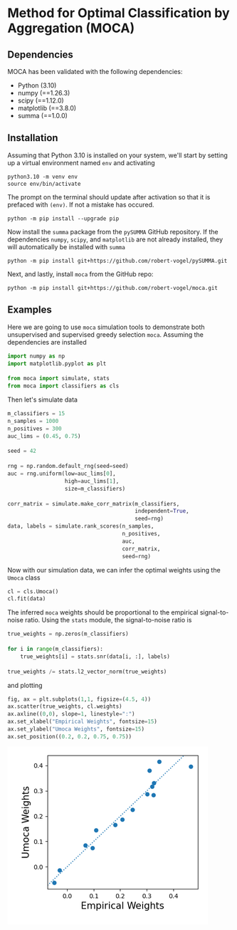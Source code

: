 Method for Optimal Classification by Aggregation (MOCA)
===================================================



Dependencies
------------

MOCA has been validated with the following dependencies:

- Python (3.10)
- numpy (==1.26.3)
- scipy (==1.12.0)
- matplotlib (==3.8.0)
- summa (==1.0.0)


Installation
------------

Assuming that Python 3.10 is installed on your system, we'll
start by setting up a virtual environment named `env` and activating

```
python3.10 -m venv env
source env/bin/activate
```

The prompt on the terminal should update after activation so
that it is prefaced with `(env)`.  If not a mistake has occured.

```
python -m pip install --upgrade pip
```

Now install the `summa` package from the `pySUMMA` GitHub
repository.  If the dependencies `numpy`, `scipy`, and `matplotlib`
are not already installed, they will automatically be installed 
with `summa`

```
python -m pip install git+https://github.com/robert-vogel/pySUMMA.git
```

Next, and lastly, install `moca` from the GitHub repo:

```
python -m pip install git+https://github.com/robert-vogel/moca.git
```

Examples
-------


Here we are going to use `moca` simulation tools to 
demonstrate both unsupervised and supervised greedy
selection `moca`.  Assuming the dependencies are installed

```Python
import numpy as np
import matplotlib.pyplot as plt

from moca import simulate, stats
from moca import classifiers as cls
```

Then let's simulate data

```Python
m_classifiers = 15
n_samples = 1000
n_positives = 300
auc_lims = (0.45, 0.75)

seed = 42

rng = np.random.default_rng(seed=seed)
auc = rng.uniform(low=auc_lims[0],
                  high=auc_lims[1],
                  size=m_classifiers)

corr_matrix = simulate.make_corr_matrix(m_classifiers,
                                        independent=True,
                                        seed=rng)
data, labels = simulate.rank_scores(n_samples,
                                    n_positives,
                                    auc,
                                    corr_matrix,
                                    seed=rng)
```

Now with our simulation data, we can infer the optimal
weights using the `Umoca` class

```Python
cl = cls.Umoca()
cl.fit(data)
```

The inferred `moca` weights should be proportional to the
empirical signal-to-noise ratio.  Using the `stats` module,
the signal-to-noise ratio is

```Python
true_weights = np.zeros(m_classifiers)

for i in range(m_classifiers):
    true_weights[i] = stats.snr(data[i, :], labels)

true_weights /= stats.l2_vector_norm(true_weights)
```

and plotting

```Python
fig, ax = plt.subplots(1,1, figsize=(4.5, 4))
ax.scatter(true_weights, cl.weights)
ax.axline((0,0), slope=1, linestyle=":")
ax.set_xlabel("Empirical Weights", fontsize=15)
ax.set_ylabel("Umoca Weights", fontsize=15)
ax.set_position((0.2, 0.2, 0.75, 0.75))
```

![weights](figs/umoca_weights.png)


